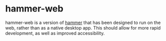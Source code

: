 # hammer-web
hammer-web is a version of [hammer](https://github.com/austinhargis/hammer) that has been designed to run on the web,
rather than as a native desktop app. This should allow for more rapid development, as well as improved accessibility.